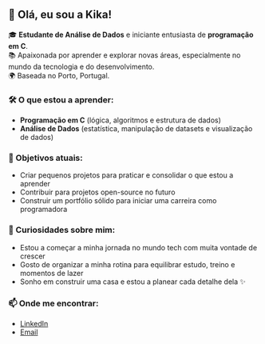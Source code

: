 ## 👋 Olá, eu sou a **Kika**!

🎓 **Estudante de Análise de Dados** e iniciante entusiasta de **programação em C**.   
📚 Apaixonada por aprender e explorar novas áreas, especialmente no mundo da tecnologia e do desenvolvimento.  
🌍 Baseada no Porto, Portugal.

### 🛠️ O que estou a aprender:
- **Programação em C** (lógica, algoritmos e estrutura de dados)
- **Análise de Dados** (estatística, manipulação de datasets e visualização de dados)

### 🎯 Objetivos atuais:
- Criar pequenos projetos para praticar e consolidar o que estou a aprender
- Contribuir para projetos open-source no futuro
- Construir um portfólio sólido para iniciar uma carreira como programadora

### 🚀 Curiosidades sobre mim:
- Estou a começar a minha jornada no mundo tech com muita vontade de crescer
- Gosto de organizar a minha rotina para equilibrar estudo, treino e momentos de lazer
- Sonho em construir uma casa e estou a planear cada detalhe dela ✨

### 📫 Onde me encontrar:
- [LinkedIn](https://www.linkedin.com/in/franciscapintocardoso/)
- [Email](franciscapintocardoso93@gmail.com)
